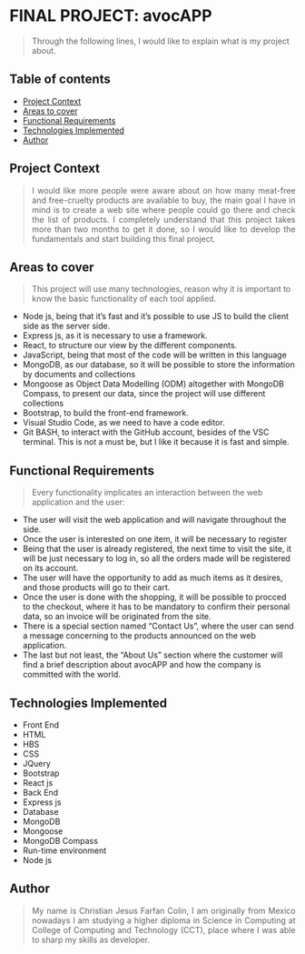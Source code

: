 # FINAL PROJECT: avocAPP
> Through the following lines, I would like to explain what is my project about.

## Table of contents
* [Project Context](#Project-Context)
* [Areas to cover](#Areas-to-cover)
* [Functional Requirements](#Functional-Requirements)
* [Technologies Implemented](#Technologies-Implemented)
* [Author](#Author)

## Project Context
> <p align="justify"> I would like more people were aware about on how many meat-free and free-cruelty products are available to buy, the main goal I have in mind is to create a web site where people could go there and check the list of products. I completely understand that this project takes more than two months to get it done, so I would like to develop the fundamentals and start building this final project. </p>

## Areas to cover
> This project will use many technologies, reason why it is important to know the basic functionality of each tool applied.
* Node js, being that it’s fast and it’s possible to use JS to build the client side as the server side.
* Express js, as it is necessary to use a framework.
* React, to structure our view by the different components.
* JavaScript, being that most of the code will be written in this language
* MongoDB, as our database, so it will be possible to store the information by documents and collections
* Mongoose as Object Data Modelling (ODM) altogether with MongoDB Compass, to present our data, since the project will use different collections
* Bootstrap, to build the front-end framework.
* Visual Studio Code, as we need to have a code editor.
* Git BASH, to interact with the GitHub account, besides of the VSC terminal. This is not a must be, but I like it because it is fast and simple.

## Functional Requirements
> Every functionality implicates an interaction between the web application and the user:
* The user will visit the web application and will navigate throughout the side.
* Once the user is interested on one item, it will be necessary to register
* Being that the user is already registered, the next time to visit the site, it will be just necessary to log in, so all the orders made will be registered on its account.
* The user will have the opportunity to add as much items as it desires, and those products will go to their cart.
* Once the user is done with the shopping, it will be possible to procced to the checkout, where it has to be mandatory to confirm their personal data, so an invoice will be originated from the site.
* There is a special section named “Contact Us”, where the user can send a message concerning to the products announced on the web application.
* The last but not least, the “About Us” section where the customer will find a brief description about avocAPP and how the company is committed with the world.

## Technologies Implemented
* Front End
 * HTML
 * HBS
 * CSS
 * JQuery
 * Bootstrap
 * React js
* Back End
 * Express js
* Database
 * MongoDB
 * Mongoose
 * MongoDB Compass
* Run-time environment
 * Node js

## Author
> <p align="justify"> My name is Christian Jesus Farfan Colin, I am originally from Mexico nowadays I am studying a higher diploma in Science in Computing at College of Computing and Technology (CCT), place where I was able to sharp my skills as developer. </p>
